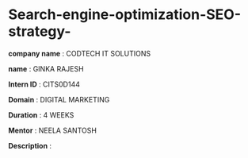 # Search-engine-optimization-SEO-strategy-

**company name**  : CODTECH IT SOLUTIONS 

**name**          : GINKA RAJESH 

**Intern ID**     : CITS0D144

**Domain**        : DIGITAL MARKETING 

**Duration**      : 4 WEEKS 

**Mentor**        : NEELA SANTOSH 

**Description**   : 


